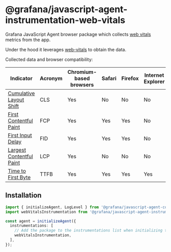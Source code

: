 # @grafana/javascript-agent-instrumentation-web-vitals

Grafana JavaScript Agent browser package which collects [web vitals](https://web.dev/vitals/) metrics from the app.

Under the hood it leverages [web-vitals](https://github.com/GoogleChrome/web-vitals) to obtain the data.

Collected data and browser compatibility:

| Indicator                                        | Acronym | Chromium-based browsers | Safari | Firefox | Internet Explorer |
| ------------------------------------------------ | ------- | ----------------------- | ------ | ------- | ----------------- |
| [Cumulative Layout Shift](https://web.dev/cls/)  | CLS     | Yes                     | No     | No      | No                |
| [First Contentful Paint](https://web.dev/fcp/)   | FCP     | Yes                     | Yes    | Yes     | No                |
| [First Input Delay](https://web.dev/fid/)        | FID     | Yes                     | Yes    | Yes     | No                |
| [Largest Contentful Paint](https://web.dev/lcp/) | LCP     | Yes                     | No     | No      | No                |
| [Time to First Byte](https://web.dev/ttfb/)      | TTFB    | Yes                     | Yes    | Yes     | Yes               |

## Installation

```ts
import { initializeAgent, LogLevel } from '@grafana/javascript-agent-core';
import webVitalsInstrumentation from '@grafana/javascript-agent-instrumentation-web-vitals';

const agent = initializeAgent({
  instrumentations: [
    // Add the package to the instrumentations list when initializing the agent
    webVitalsInstrumentation,
  ],
});
```
